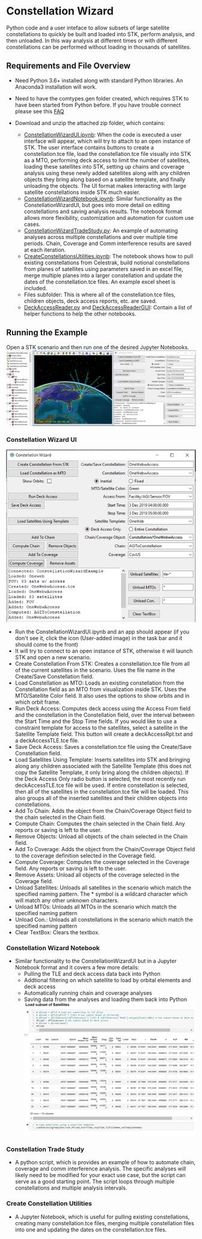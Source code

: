 # Constellation Wizard

Python code and a user inteface to allow subsets of large satellite constellations to quickly be built and loaded into STK, perform analysis, and then unloaded. In this way analysis at different times or with different constellations can be performed without loading in thousands of satellites.

## Requirements and File Overview

* Need Python 3.6+ installed along with standard Python libraries. An Anaconda3 installation will work.
* Need to have the comtypes.gen folder created, which requires STK to have been started from Python before. If you have trouble connect please see this [FAQ](https://agiweb.secure.force.com/faqs/articles/Keyword/Having-Trouble-Connecting-to-STK-with-Python?retURL=%2Ffaqs%2Fapex%2Ffaq&popup=true)
* Download and unzip the attached zip folder, which contains:

  * [ConstellationWizardUI.ipynb](ConstellationWizardUI.ipynb): When the code is executed a user interface will appear, which will try to attach to an open instance of STK. The user interface contains buttons to create a constellation.tce file, load the constellation.tce file visually into STK as a MTO, performing deck access to limit the number of satellites, loading these satellites into STK, setting up chains and coverage analysis using these newly added satellites along with any children objects they bring along based on a satellite template, and finally unloading the objects. The UI format makes interacting with large satellite constellations inside STK much easier.
  * [ConstellationWizardNotebook.ipynb](ConstellationWizardNotebook.ipynb): Similar functionality as the ConstellationWizardUI, but goes into more detail on editing constellations and saving analysis results. The notebook format allows more flexibility, customization and automation for custom use cases.
  * [ConstellationWizardTradeStudy.py](ConstellationWizardTradeStudy.py): An example of automating analyses across multiple constellations and over multiple time periods. Chain, Coverage and Comm interference results are saved at each iteration.
  * [CreateConstellationsUtilities.ipynb](CreateConstellationsUtilities.ipynb): The notebook shows how to pull existing constellations from Celestrak, build notional constellations from planes of satellites using parameters saved in an excel file, merge multiple planes into a larger constellation and update the dates of the constellation.tce files. An example excel sheet is included.
  * Files subfolder: This is where all of the constellation.tce files, children objects, deck access reports, etc. are saved.
  * [DeckAccessReader.py](DeckAccessReader.py) and [DeckAccessReaderGUI](DeckAccessReaderGUI.py): Contain a list of helper functions to help the other notebooks.

## Running the Example

Open a STK scenario and then run one of the desired Jupyter Notebooks.
![stk view](Images/stkView.png)

### Constellation Wizard UI

![ui view](Images/uiView.png)

* Run the ConstellationWizardUI.ipynb and an app should appear (if you don't see it, click the icon (User-added image) in the task bar and it should come to the front)
* It will try to connect to an open instance of STK, otherwise it will launch STK and open a new scenario.
* Create Constellation From STK: Creates a constellation.tce file from all of the current satellites in the scenario. Uses the file name in the Create/Save Constellation field.
* Load Constellation as MTO: Loads an existing constellation from the Constellation field as an MTO from visualization inside STK. Uses the MTO/Satellite Color field. It also uses the options to show orbits and in which orbit frame.
* Run Deck Access: Computes deck access using the Access From field and the constellation in the Constellation field, over the interval between the Start Time and the Stop Time fields. If you would like to use a constraint template for access to the satellites, select a satellite in the Satellite Template field. This button will create a deckAccessRpt.txt and a deckAccessTLE.tce file.
* Save Deck Access: Saves a constellation.tce file using the Create/Save Constellation field.
* Load Satellites Using Template: Inserts satellites into STK and bringing along any children associated with the Satellite Template (this does not copy the Satellite Template, it only bring along the children objects). If the Deck Access Only radio button is selected, the most recently run deckAccessTLE.tce file will be used. If entire constellation is selected, then all of the satellites in the constellation.tce file will be loaded. This also groups all of the inserted satellites and their children objects into constellations.
* Add To Chain: Adds the object from the Chain/Coverage Object field to the chain selected in the Chain field.
* Compute Chain: Computes the chain selected in the Chain field. Any reports or saving is left to the user.
* Remove Objects: Unload all objects of the chain selected in the Chain field.
* Add To Coverage: Adds the object from the Chain/Coverage Object field to the coverage definition selected in the Coverage field.
* Compute Coverage: Computes the coverage selected in the Coverage field. Any reports or saving is left to the user.
* Remove Assets: Unload all objects of the coverage selected in the Coverage field.
* Unload Satellites: Unloads all satellites in the scenario which match the specified naming pattern. The * symbol is a wildcard character which will match any other unknown characters.
* Unload MTOs: Unloads all MTOs in the scenario which match the specified naming pattern
* Unload Con.: Unloads all constellations in the scenario which match the specified naming pattern
* Clear TextBox: Clears the textbox.

### Constellation Wizard Notebook

* Similar functionality to the ConstellationWizardUI but in a Jupyter Notebook format and it covers a few more details:
  * Pulling the TLE and deck access data back into Python
  * Addtional filtering on which satellite to load by orbital elements and deck access
  * Automatically running chain and coverage analyses
  * Saving data from the analyses and loading them back into Python
![notebook view](Images/notebookView.png)

### Constellation Trade Study

* A python script, which is provides an example of how to automate chain, coverage and comm interference analysis. The specific analyses will likely need to be modified for your exact use case, but the script can serve as a good starting point. The script loops through multiple constellations and multiple analysis intervals.

### Create Constellation Utilities

* A Jupyter Notebook, which is useful for pulling existing constellations, creating many constellation.tce files, merging multiple constellation files into one and updating the dates on the constellation.tce files.
